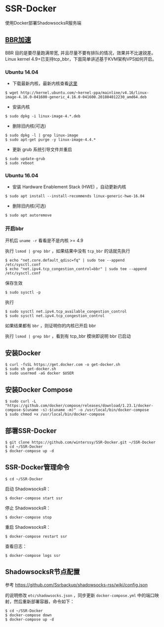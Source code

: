 # SSR-Docker
使用Docker部署ShadowsocksR服务端

## [BBR加速](https://github.com/iMeiji/shadowsocks_install/wiki)
BBR 目的是要尽量跑满带宽, 并且尽量不要有排队的情况，效果并不比速锐差。Linux kernel 4.9+已支持tcp_bbr，下面简单讲述基于KVM架构VPS如何开启。

### Ubuntu 14.04

- 下载最新内核，最新内核查看[这里](http://kernel.ubuntu.com/~kernel-ppa/mainline)  
```
$ wget http://kernel.ubuntu.com/~kernel-ppa/mainline/v4.16/linux-image-4.16.0-041600-generic_4.16.0-041600.201804012230_amd64.deb
```

- 安装内核
```
$ sudo dpkg -i linux-image-4.*.deb
```

- 删除旧内核(可选)
```
$ sudo dpkg -l | grep linux-image
$ sudo apt-get purge -y linux-image-4.4.*
```

- 更新 grub 系统引导文件并重启
```
$ sudo update-grub
$ sudo reboot
```

### Ubuntu 16.04

- 安装 Hardware Enablement Stack (HWE) ，自动更新内核
```
$ sudo apt install --install-recommends linux-generic-hwe-16.04
```

- 删除旧内核(可选)
```
$ sudo apt autoremove
```

### 开启bbr
开机后 `uname -r` 看看是不是内核 >= 4.9

执行 `lsmod | grep bbr` ，如果结果中没有 `tcp_bbr` 的话就先执行
```
$ echo "net.core.default_qdisc=fq" | sudo tee --append /etc/sysctl.conf
$ echo "net.ipv4.tcp_congestion_control=bbr" | sudo tee --append /etc/sysctl.conf
```

保存生效
```
$ sudo sysctl -p
``` 

执行
```
$ sudo sysctl net.ipv4.tcp_available_congestion_control
$ sudo sysctl net.ipv4.tcp_congestion_control
```
如果结果都有 `bbr` ，则证明你的内核已开启 bbr  

执行 `lsmod | grep bbr` ，看到有 tcp_bbr 模块即说明 bbr 已启动

## 安装Docker
```
$ curl -fsSL https://get.docker.com -o get-docker.sh
$ sudo sh get-docker.sh
$ sudo usermod -aG docker $USER
```

## 安装Docker Compose
```
$ sudo curl -L "https://github.com/docker/compose/releases/download/1.23.1/docker-compose-$(uname -s)-$(uname -m)" -o /usr/local/bin/docker-compose
$ sudo chmod +x /usr/local/bin/docker-compose
```

## 部署SSR-Docker
```
$ git clone https://github.com/winterssy/SSR-Docker.git ~/SSR-Docker
$ cd ~/SSR-Docker
$ docker-compose up -d
```

## SSR-Docker管理命令
```
$ cd ~/SSR-Docker
```
启动 ShadowsocksR：
```
$ docker-compose start ssr
```
停止 ShadowsocksR：
```
$ docker-compose stop
```
重启 ShadowsocksR：
```
$ docker-compose restart ssr
```
查看日志：
```
$ docker-compose logs ssr
```
## ShadowsocksR节点配置
参考 https://github.com/Ssrbackup/shadowsocks-rss/wiki/config.json

的说明修改 `etc/shadowsocks.json` ，同步更新 `docker-compose.yml` 中的端口映射，然后重新部署容器，命令如下：
```
$ cd ~/SSR-Docker
$ docker-compose down
$ docker-compose up -d
```
